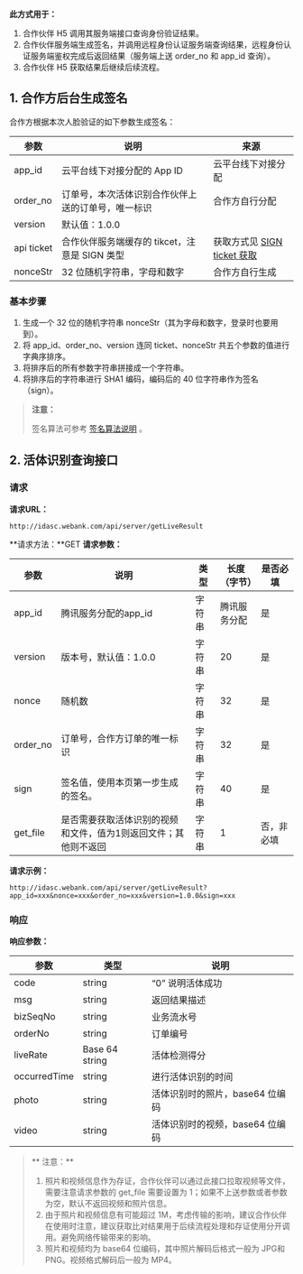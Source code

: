 **此方式用于：** 
1. 合作伙伴 H5 调用其服务端接口查询身份验证结果。
2. 合作伙伴服务端生成签名，并调用远程身份认证服务端查询结果，远程身份认证服务端鉴权完成后返回结果（服务端上送 order_no 和 app_id 查询）。
3. 合作伙伴 H5 获取结果后继续后续流程。

## 1. 合作方后台生成签名

合作方根据本次人脸验证的如下参数生成签名：

| 参数         | 说明                            | 来源                                       |
| ---------- | ----------------------------- | ---------------------------------------- |
| app_id     | 云平台线下对接分配的 App ID             | 云平台线下对接分配                                |
| order_no   | 订单号，本次活体识别合作伙伴上送的订单号，唯一标识     | 合作方自行分配                                  |
| version    | 默认值：1.0.0                     |                                          |
| api ticket | 合作伙伴服务端缓存的 tikcet，注意是 SIGN 类型 | 获取方式见 [SIGN ticket 获取](http://tcecqpoc.fsphere.cn/document/product/655/13815) |
| nonceStr   | 32 位随机字符串，字母和数字               | 合作方自行生成                                  |
### 基本步骤

1. 生成一个 32 位的随机字符串 nonceStr（其为字母和数字，登录时也要用到）。
2. 将 app_id、order_no、version  连同 ticket、nonceStr 共五个参数的值进行字典序排序。
3. 将排序后的所有参数字符串拼接成一个字符串。
4. 将排序后的字符串进行 SHA1 编码，编码后的 40 位字符串作为签名（sign）。

> **注意：**
>
> 签名算法可参考 [签名算法说明](http://tcecqpoc.fsphere.cn/document/product/655/13817) 。

## 2. 活体识别查询接口
### 请求

**请求URL：**

```
http://idasc.webank.com/api/server/getLiveResult
```
**请求方法：**GET
**请求参数：**

| 参数       | 说明                               | 类型   | 长度（字节） | 是否必填  |
| -------- | -------------------------------- | ---- | ------ | ----- |
| app_id   | 腾讯服务分配的app_id                    | 字符串  | 腾讯服务分配 | 是     |
| version  | 版本号，默认值：1.0.0                    | 字符串  | 20     | 是     |
| nonce    | 随机数                              | 字符串  | 32     | 是     |
| order_no | 订单号，合作方订单的唯一标识                   | 字符串  | 32     | 是     |
| sign     | 签名值，使用本页第一步生成的签名。                | 字符串  | 40     | 是     |
| get_file | 是否需要获取活体识别的视频和文件，值为1则返回文件；其他则不返回 | 字符串  | 1      | 否，非必填 |

**请求示例：**

```
http://idasc.webank.com/api/server/getLiveResult?app_id=xxx&nonce=xxx&order_no=xxx&version=1.0.0&sign=xxx
```
### 响应

**响应参数：**

| 参数           | 类型             | 说明                  |
| ------------ | -------------- | ------------------- |
| code         | string         | “0” 说明活体成功          |
| msg          | string         | 返回结果描述              |
| bizSeqNo     | string         | 业务流水号               |
| orderNo      | string         | 订单编号                |
| liveRate     | Base 64 string | 活体检测得分              |
| occurredTime | string         | 进行活体识别的时间           |
| photo        | string         | 活体识别时的照片，base64 位编码 |
| video        | string         | 活体识别时的视频，base64 位编码 |

> ** 注意：**
>
> 1. 照片和视频信息作为存证，合作伙伴可以通过此接口拉取视频等文件，需要注意请求参数的 get_file 需要设置为 1；如果不上送参数或者参数为空，默认不返回视频和照片信息。
> 2. 由于照片和视频信息有可能超过 1M，考虑传输的影响，建议合作伙伴在使用时注意，建议获取比对结果用于后续流程处理和存证使用分开调用。避免网络传输带来的影响。
> 3. 照片和视频均为 base64 位编码，其中照片解码后格式一般为 JPG和 PNG。视频格式解码后一般为 MP4。












